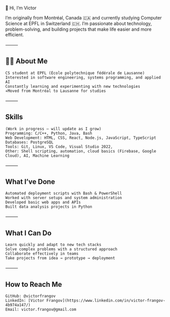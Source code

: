 👋 Hi, I’m Victor

I’m originally from Montréal, Canada 🇨🇦 and currently studying Computer Science at EPFL in Switzerland 🇨🇭.
I’m passionate about technology, problem-solving, and building projects that make life easier and more efficient.

⸻

## 🧑‍💻 About Me
	CS student at EPFL (École polytechnique fédérale de Lausanne)
	Interested in software engineering, systems programming, and applied AI
	Constantly learning and experimenting with new technologies
	✈Moved from Montréal to Lausanne for studies

⸻

## Skills

    (Work in progress – will update as I grow)
	Programming: C/C++, Python, Java, Bash
	Web Development: HTML, CSS, React, Node.js, JavaScript, TypeScript
	Databases: PostgreSQL
	Tools: Git, Linux, VS Code, Visual Studio 2022,
	Other: Shell scripting, automation, cloud basics (Firebase, Google Cloud), AI, Machine Learning

⸻

## What I’ve Done
	Automated deployment scripts with Bash & PowerShell
	Worked with server setups and system administration
	Developed basic web apps and APIs
	Built data analysis projects in Python

⸻

## What I Can Do
	Learn quickly and adapt to new tech stacks
	Solve complex problems with a structured approach
	Collaborate effectively in teams
	Take projects from idea → prototype → deployment

⸻

## How to Reach Me
	GitHub: @victorfrangov
	LinkedIn: [Victor Frangov](https://www.linkedin.com/in/victor-frangov-4b974a147/)
	Email: victor.frangov@gmail.com
